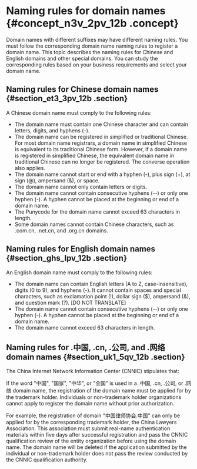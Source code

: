 # Naming rules for domain names {#concept_n3v_2pv_12b .concept}

Domain names with different suffixes may have different naming rules. You must follow the corresponding domain name naming rules to register a domain name. This topic describes the naming rules for Chinese and English domains and other special domains. You can study the corresponding rules based on your business requirements and select your domain name.

## Naming rules for Chinese domain names {#section_et3_3pv_12b .section}

A Chinese domain name must comply to the following rules:

-   The domain name must contain one Chinese character and can contain letters, digits, and hyphens \(-\).
-   The domain name can be registered in simplified or traditional Chinese. For most domain name registrars, a domain name in simplified Chinese is equivalent to its traditional Chinese form. However, if a domain name is registered in simplified Chinese, the equivalent domain name in traditional Chinese can no longer be registered. The converse operation also applies.
-   The domain name cannot start or end with a hyphen \(-\), plus sign \(+\), at sign \(@\), ampersand \(&\), or space.
-   The domain name cannot only contain letters or digits.
-   The domain name cannot contain consecutive hyphens \(--\) or only one hyphen \(-\). A hyphen cannot be placed at the beginning or end of a domain name.
-   The Punycode for the domain name cannot exceed 63 characters in length.
-   Some domain names cannot contain Chinese characters, such as .com.cn, .net.cn, and .org.cn domains.

## Naming rules for English domain names {#section_ghs_lpv_12b .section}

An English domain name must comply to the following rules:

-   The domain name can contain English letters \(A to Z, case-insensitive\), digits \(0 to 9\), and hyphens \(-\). It cannot contain spaces and special characters, such as exclamation point \(!\), dollar sign \($\), ampersand \(&\), and question mark \(?\). \[DO NOT TRANSLATE\]
-   The domain name cannot contain consecutive hyphens \(--\) or only one hyphen \(-\). A hyphen cannot be placed at the beginning or end of a domain name.
-   The domain name cannot exceed 63 characters in length.

## Naming rules for .中国, .cn, .公司, and .网络 domain names {#section_uk1_5qv_12b .section}

The China Internet Network Information Center \(CNNIC\) stipulates that:

If the word "中国", "国家", "中华", or "全国" is used in a .中国, .cn, .公司, or .网络 domain name, the registration of the domain name must be applied for by the trademark holder. Individuals or non-trademark holder organizations cannot apply to register the domain name without prior authorization.

For example, the registration of domain "中国律师协会.中国" can only be applied for by the corresponding trademark holder, the China Lawyers Association. This association must submit real-name authentication materials within five days after successful registration and pass the CNNIC qualification review of the entity organization before using the domain name. The domain name will be deleted if the application submitted by the individual or non-trademark holder does not pass the review conducted by the CNNIC qualification authority.

